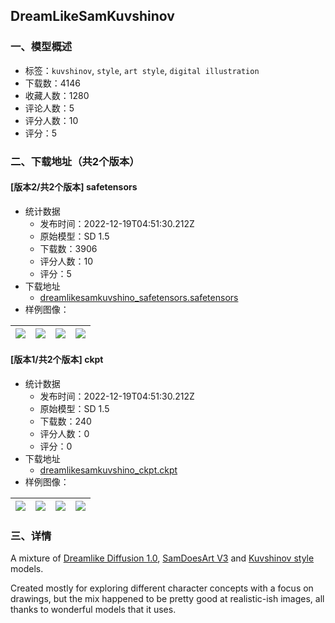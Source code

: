 ## DreamLikeSamKuvshinov
### 一、模型概述

- 标签：`kuvshinov`, `style`, `art style`, `digital illustration`
- 下载数：4146
- 收藏人数：1280
- 评论人数：5
- 评分人数：10
- 评分：5

### 二、下载地址（共2个版本）

#### [版本2/共2个版本] safetensors

- 统计数据
  - 发布时间：2022-12-19T04:51:30.212Z
  - 原始模型：SD 1.5
  - 下载数：3906
  - 评分人数：10
  - 评分：5
- 下载地址
  - [dreamlikesamkuvshino_safetensors.safetensors](https://civitai.com/api/download/models/1574)
- 样例图像：

| <img src="https://image.civitai.com/xG1nkqKTMzGDvpLrqFT7WA/dbbf8e14-40cb-46b4-3e69-ade9ab4a9000/width=450/14322.jpeg" /> | <img src="https://image.civitai.com/xG1nkqKTMzGDvpLrqFT7WA/a614640e-18ee-481d-da09-762bd3a1ec00/width=450/14340.jpeg" /> | <img src="https://image.civitai.com/xG1nkqKTMzGDvpLrqFT7WA/c646e299-139e-4ac7-41a4-76a92d459200/width=450/14342.jpeg" /> | <img src="https://image.civitai.com/xG1nkqKTMzGDvpLrqFT7WA/4e2cd344-949e-4a46-0e7d-ae1ab4c3e700/width=450/14338.jpeg" /> |
| ---- | ---- | ---- | ---- |

#### [版本1/共2个版本] ckpt

- 统计数据
  - 发布时间：2022-12-19T04:51:30.212Z
  - 原始模型：SD 1.5
  - 下载数：240
  - 评分人数：0
  - 评分：0
- 下载地址
  - [dreamlikesamkuvshino_ckpt.ckpt](https://civitai.com/api/download/models/1642)
- 样例图像：

| <img src="https://image.civitai.com/xG1nkqKTMzGDvpLrqFT7WA/545d8512-1367-4647-10d4-a4919fa70400/width=450/15071.jpeg" /> | <img src="https://image.civitai.com/xG1nkqKTMzGDvpLrqFT7WA/c2addaa9-11ea-4fdf-ff7c-f4646386b500/width=450/15070.jpeg" /> | <img src="https://image.civitai.com/xG1nkqKTMzGDvpLrqFT7WA/decf3db7-d792-43a3-cf24-53d6e291ba00/width=450/15069.jpeg" /> | <img src="https://image.civitai.com/xG1nkqKTMzGDvpLrqFT7WA/401b861c-e259-4643-cba1-b8b36eacb600/width=450/15068.jpeg" /> |
| ---- | ---- | ---- | ---- |


### 三、详情
<p>A mixture of <a href="https://civitai.com/models/1274/dreamlike-diffusion-10" rel="ugc" target="_blank">Dreamlike Diffusion 1.0</a>, <a href="https://civitai.com/models/1167/samdoesart-v3" rel="ugc" target="_blank">SamDoesArt V3</a> and <a href="https://civitai.com/models/1231/kuvshinov-style" rel="ugc" target="_blank">Kuvshinov style</a> models.</p><p>Created mostly for exploring different character concepts with a focus on drawings, but the mix happened to be pretty good at realistic-ish images, all thanks to wonderful models that it uses.</p>
